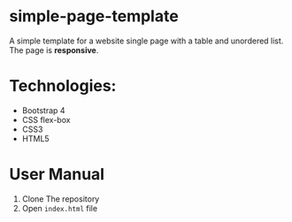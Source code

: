 # simple-page-template
A simple template for a website single page with a table and unordered list. The page is **responsive**.

# Technologies:
* Bootstrap 4
* CSS flex-box
* CSS3
* HTML5

# User Manual
1. Clone The repository
2. Open ```index.html``` file
